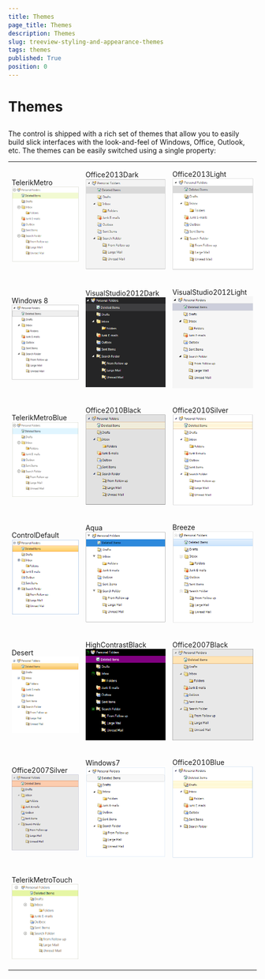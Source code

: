 ```yaml
---
title: Themes
page_title: Themes
description: Themes
slug: treeview-styling-and-appearance-themes
tags: themes
published: True
position: 0
---
```


# Themes



## 

The control is shipped with a rich set of themes that allow you to easily build slick interfaces with the look-and-feel of Windows, Office, Outlook,
          etc. The themes can be easily switched using a single property:
        
<table><tr><td>

TelerikMetro![treeview-styling-and-appearance-themes 001](images/treeview-styling-and-appearance-themes001.png)</td><td>

Office2013Dark![treeview-styling-and-appearance-themes 002](images/treeview-styling-and-appearance-themes002.png)</td><td>

Office2013Light![treeview-styling-and-appearance-themes 003](images/treeview-styling-and-appearance-themes003.png)</td></tr><tr><td>

Windows 8![treeview-styling-and-appearance-themes 004](images/treeview-styling-and-appearance-themes004.png)</td><td>

VisualStudio2012Dark![treeview-styling-and-appearance-themes 005](images/treeview-styling-and-appearance-themes005.png)</td><td>

VisualStudio2012Light![treeview-styling-and-appearance-themes 006](images/treeview-styling-and-appearance-themes006.png)</td></tr><tr><td>

TelerikMetroBlue![treeview-styling-and-appearance-themes 007](images/treeview-styling-and-appearance-themes007.png)</td><td>

Office2010Black![treeview-styling-and-appearance-themes 008](images/treeview-styling-and-appearance-themes008.png)</td><td>

Office2010Silver![treeview-styling-and-appearance-themes 009](images/treeview-styling-and-appearance-themes009.png)</td></tr><tr><td>

ControlDefault![treeview-styling-and-appearance-themes 010](images/treeview-styling-and-appearance-themes010.png)</td><td>

Aqua![treeview-styling-and-appearance-themes 011](images/treeview-styling-and-appearance-themes011.png)</td><td>

Breeze![treeview-styling-and-appearance-themes 012](images/treeview-styling-and-appearance-themes012.png)</td></tr><tr><td>

Desert![treeview-styling-and-appearance-themes 013](images/treeview-styling-and-appearance-themes013.png)</td><td>

HighContrastBlack![treeview-styling-and-appearance-themes 014](images/treeview-styling-and-appearance-themes014.png)</td><td>

Office2007Black![treeview-styling-and-appearance-themes 015](images/treeview-styling-and-appearance-themes015.png)</td></tr><tr><td>

Office2007Silver![treeview-styling-and-appearance-themes 016](images/treeview-styling-and-appearance-themes016.png)</td><td>

Windows7![treeview-styling-and-appearance-themes 017](images/treeview-styling-and-appearance-themes017.png)</td><td>

Office2010Blue![treeview-styling-and-appearance-themes 019](images/treeview-styling-and-appearance-themes019.png)</td></tr><tr><td>

TelerikMetroTouch![treeview-styling-and-appearance-themes 018](images/treeview-styling-and-appearance-themes018.png)</td><td></td><td></td></tr></table>
